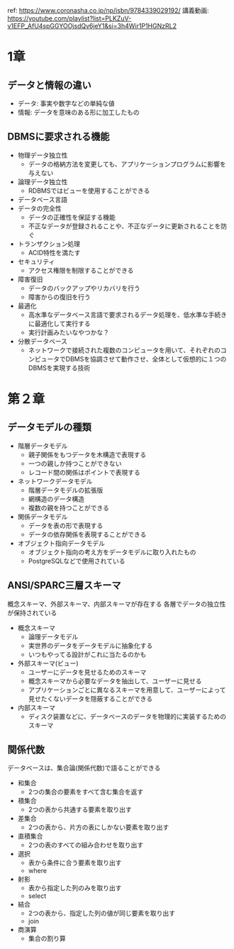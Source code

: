 ref: https://www.coronasha.co.jp/np/isbn/9784339029192/
講義動画: https://youtube.com/playlist?list=PLKZuV-v1EFP_AfU4spGGYOOjsdQv6jeY1&si=3h4Wir1P1HGNzRL2

# 1章

## データと情報の違い

- データ: 事実や数字などの単純な値
- 情報: データを意味のある形に加工したもの

## DBMSに要求される機能

- 物理データ独立性
  - データの格納方法を変更しても、アプリケーションプログラムに影響を与えない
- 論理データ独立性
  - RDBMSではビューを使用することができる
- データベース言語
- データの完全性
  - データの正確性を保証する機能
  - 不正なデータが登録されることや、不正なデータに更新されることを防ぐ
- トランザクション処理
  - ACID特性を満たす
- セキュリティ
  - アクセス権限を制限することができる
- 障害復旧
  - データのバックアップやリカバリを行う
  - 障害からの復旧を行う
- 最適化
  - 高水準なデータベース言語で要求されるデータ処理を、低水準な手続きに最適化して実行する
  - 実行計画みたいなやつかな？
- 分散データベース
  - ネットワークで接続された複数のコンピュータを用いて、それぞれのコンピュータでDBMSを協調させて動作させ、全体として仮想的に１つのDBMSを実現する技術

# 第２章

## データモデルの種類

- 階層データモデル
  - 親子関係をもつデータを木構造で表現する
  - 一つの親しか持つことができない
  - レコード間の関係はポイントで表現する
- ネットワークデータモデル
  - 階層データモデルの拡張版
  - 網構造のデータ構造
  - 複数の親を持つことができる
- 関係データモデル
  - データを表の形で表現する
  - データの依存関係を表現することができる
- オブジェクト指向データモデル
  - オブジェクト指向の考え方をデータモデルに取り入れたもの
  - PostgreSQLなどで使用されている

## ANSI/SPARC三層スキーマ

概念スキーマ、外部スキーマ、内部スキーマが存在する
各層でデータの独立性が保持されている

- 概念スキーマ
  - 論理データモデル
  - 実世界のデータをデータモデルに抽象化する
  - いつもやってる設計がこれに当たるのかも
- 外部スキーマ(ビュー)
  - ユーザーにデータを見せるためのスキーマ
  - 概念スキーマから必要なデータを抽出して、ユーザーに見せる
  - アプリケーションごとに異なるスキーマを用意して、ユーザーによって見せたくないデータを隠蔽することができる
- 内部スキーマ
  - ディスク装置などに、データベースのデータを物理的に実装するためのスキーマ

## 関係代数

データベースは、集合論(関係代数)で語ることができる

- 和集合
  - 2つの集合の要素をすべて含む集合を返す
- 積集合
  - 2つの表から共通する要素を取り出す
- 差集合
  - 2つの表から、片方の表にしかない要素を取り出す
- 直積集合
  - 2つの表のすべての組み合わせを取り出す
- 選択
  - 表から条件に合う要素を取り出す
  - where
- 射影
  - 表から指定した列のみを取り出す
  - select
- 結合
  - 2つの表から、指定した列の値が同じ要素を取り出す
  - join
- 商演算
  - 集合の割り算
